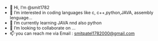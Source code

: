 - 👋 Hi, I’m @smit1782
- 👀 I’m interested in coding languages like c, c++,python,JAVA, assembly lenguage...
- 🌱 I’m currently learning JAVA nnd also python
- 💞️ I’m looking to collaborate on ...
- 📫 you can reach me via Email : smitpatel1782000@gmail.com

<!---
smit1782/smit1782 is a ✨ special ✨ repository because its `README.md` (this file) appears on your GitHub profile.
You can click the Preview link to take a look at your changes.
--->
